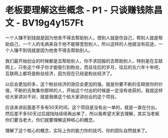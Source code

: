 # 老板要理解这些概念 - P1 - 只谈赚钱陈昌文 - BV19g4y157Ft

一个人赚不到钱就是因为他舍不得去帮助别人，恨别人就是伤自己，帮别人就是帮助自己，一个人的毛病来自于他不能够宽恕别人，所以这样的人他就没有前途，一个人赚不到钱就是因为他舍不得去帮助别人。

我们最开始创业的时候都是去帮助别人，你不求回报的去帮助别人，特别是在互联网上，只有这个样子你才能吸引到粉丝，而且往后的岁月，往后的五六年十年吧，互联网上都将是粉丝经济，因为现在已经是粉丝经济了。

以后会更加的多，这个粉丝经济的效应会更加的强，就是你要不断的去释放你的价值，不断的去聚集你那样的人，开始这个付出的时候是一定没有收获的，我就这样给大家讲对不对，就是我做这个给大家讲创业的这个项目。

应该来讲前面差不多有50天时间，这个项目是没有出一单的，就是一直在付出，然后差不多50天过后就陆陆续续再出单了，所以我希望大家去理解，其实当老板你们要当老大，你们就要理解这种核心的概念。

理解了这个核心的概念，实际上你的能力你的技巧，你的团队自然就来了。